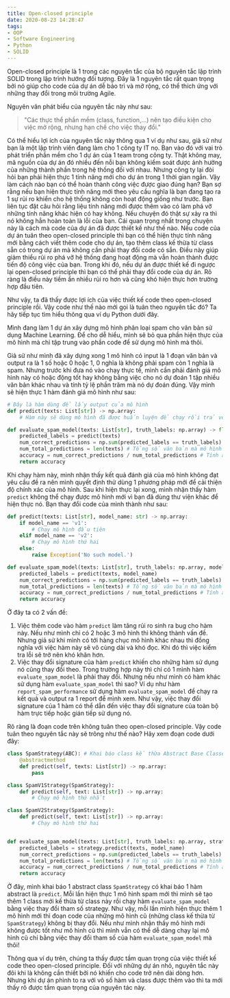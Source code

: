 ```yaml
---
title: Open-closed principle
date: 2020-08-23 14:28:47
tags:
- OOP
- Software Engineering
- Python
- SOLID
---
```


Open-closed principle là 1 trong các nguyên tắc của bộ nguyên tắc lập trình SOLID trong lập trình hướng đối tượng. Đây là 1 nguyên tắc rất quan trọng bởi nó giúp cho code của dự án dễ bảo trì và mở rộng, có thể thích ứng với những thay đổi trong môi trường Agile.

Nguyên văn phát biểu của nguyên tắc này như sau:

> "Các thực thể phần mềm (class, function,...) nên tạo điều kiện cho việc mở rộng, nhưng hạn chế cho việc thay đổi."

Có thể hiểu lợi ích của nguyên tắc này thông qua 1 ví dụ như sau, giả sử như bạn là một lập trình viên đang làm cho 1 công ty IT nọ. Bạn vào đó với vai trò phát triển phần mềm cho 1 dự án của 1 team trong công ty. Thật không may, mã nguồn của dự án đó nhiều đến nỗi bạn không kiểm soát được ảnh hưởng của những thành phần trong hệ thống đối với nhau. Nhưng công ty lại đòi hỏi bạn phải hiện thực 1 tính năng mới cho dự án trong 1 thời gian ngắn. Vậy làm cách nào bạn có thể hoàn thành công việc được giao đúng hạn? Bạn sợ rằng nếu bạn hiện thực tính năng mới theo yêu cầu nghĩa là bạn đang tạo ra 1 sự rủi ro khiển cho hệ thống không còn hoạt động giống như trước. Bạn liên tục đặt câu hỏi rằng liệu tính năng mới được thêm vào có làm phá vỡ những tính năng khác hiện có hay không. Nếu chuyện đó thật sự xảy ra thì nó không hẳn hoàn toàn là lỗi của bạn. Cái quan trọng nhất trong chuyện này là cách mà code của dự án đã được thiết kế như thế nào. Nếu code của dự án tuân theo open-closed principle thì bạn có thể hiện thực tính năng mới bằng cách viết thêm code cho dự án, tạo thêm class kế thừa từ class sẵn có trong dự án mà không cần phải thay đổi code có sẵn. Điều này giúp giảm thiểu rủi ro phá vỡ hệ thống đang hoạt động mà vẫn hoàn thành được tiến độ công việc của bạn. Trong khi đó, nếu dự án được thiết kế đi ngược lại open-closed principle thì bạn có thể phải thay đổi code của dự án. Rõ ràng là điều này tiềm ẩn nhiều rủi ro hơn và cũng khó hiện thực hơn trường hợp đầu tiên.

Như vậy, ta đã thấy được lợi ích của việc thiết kế code theo open-closed principle rồi. Vậy code như thế nào mới gọi là tuân theo nguyên tắc đó? Ta hãy tiếp tục tìm hiểu thông qua ví dụ Python dưới đây.

Mình đang làm 1 dự án xây dựng mô hình phân loại spam cho văn bản sử dụng Machine Learning. Để cho dễ hiểu, mình sẽ bỏ qua phần hiện thực của mô hình mà chỉ tập trung vào phần code để sử dụng mô hình mà thôi.

Giả sử như mình đã xây dựng xong 1 mô hình có input là 1 đoạn văn bản và output ra là 1 số hoặc 0 hoặc 1, 0 nghĩa là không phải spam còn 1 nghĩa là spam. Nhưng trước khi đưa nó vào chạy thực tế, mình cần phải đánh giá mô hình này có hoặc động tốt hay không bằng việc cho nó dự đoán 1 tập nhiều văn bản khác nhau và tính tỷ lệ phần trăm mà nó dự đoán đúng. Vậy mình sẽ hiện thực 1 hàm đánh giá mô hình như sau:

``` python
# Đây là hàm dùng để lấy output của mô hình
def predict(texts: List[str]) -> np.array:
    # Hàm này sẽ dùng mô hình đã được huấn luyện để chạy rồi trả về kết quả của mô hình

def evaluate_spam_model(texts: List[str], truth_labels: np.array) -> float:
    predicted_labels = predict(texts)
    num_correct_predictions = np.sum(predicted_labels == truth_labels) # Tính số lần mà mô hình dự đoán đúng
    num_total_predictions = len(texts) # Tổng số văn bản mà mô hình dự đoán.
    accuracy = num_correct_predictions / num_total_predictions # Tính accuracy của mô hình
    return accuracy
```

Khi chạy hàm này, mình nhận thấy kết quả đánh giá của mô hình không đạt yêu cầu đề ra nên mình quyết định thử dùng 1 phương pháp mới để cải thiện độ chính xác của mô hình. Sau khi hiện thực lại xong, mình nhận thấy hàm `predict` không thể chạy được mô hình mới vì bạn đã dùng thư viện khác để hiện thực nó. Bạn thay đổi code của mình thành như sau:

``` python
def predict(texts: List[str], model_name: str) -> np.array:
    if model_name == 'v1':
        # Chạy mô hình đầu tiên
    elif model_name == 'v2':
        # Chạy mô hình thứ hai
    else:
        raise Exception('No such model.')

def evaluate_spam_model(texts: List[str], truth_labels: np.array, model_name: str) -> float:
    predicted_labels = predict(texts, model_name)
    num_correct_predictions = np.sum(predicted_labels == truth_labels) # Tính số lần mà mô hình dự đoán đúng
    num_total_predictions = len(texts) # Tổng số văn bản mà mô hình dự đoán.
    accuracy = num_correct_predictions / num_total_predictions # Tính accuracy của mô hình
    return accuracy
```

Ở đây ta có 2 vấn đề:
1. Việc thêm code vào hàm `predict` làm tăng rủi ro sinh ra bug cho hàm này. Nếu như mình chỉ có 2 hoặc 3 mô hình thì không thành vấn đề. Nhưng giả sử khi mình có tới hàng chục mô hình khác nhau thì đồng nghĩa với việc hàm này sẽ vô cùng dài và khó đọc. Khi đó thì việc kiểm tra lỗi sẽ trở nên khó khăn hơn.
2. Việc thay đổi signature của hàm `predict` khiến cho những hàm sử dụng nó cũng thay đổi theo. Trong trường hợp này thì chỉ có 1 mình hàm `evaluate_spam_model` là phải thay đổi. Nhưng nếu như mình có hàm khác sử dụng hàm `evaluate_spam_model` thì sao? Ví dụ như hàm `report_spam_performance` sử dụng hàm `evaluate_spam_model` để chạy ra kết quả và output ra 1 report để mình xem. Như vậy, việc thay đổi signature của 1 hàm có thể dẫn đến việc thay đổi signature của toàn bộ hàm trực tiếp hoặc gián tiếp sử dụng nó.

Rõ ràng là đoạn code trên không tuân theo open-closed principle. Vậy code tuân theo nguyên tắc này sẽ trông như thế nào? Hãy xem đoạn code dưới đây:

``` python
class SpamStrategy(ABC): # Khai báo class kế thừa Abstract Base Classes. Link: https://docs.python.org/3/library/abc.html#abc.ABC
    @abstractmethod
    def predict(self, texts: List[str]) -> np.array:
        pass

class SpamV1Strategy(SpamStrategy):
    def predict(self, text: List[str]) -> np.array:
        # Chạy mô hình thứ nhất

class SpamV2Strategy(SpamStrategy):
    def predict(self, text: List[str]) -> np.array:
        # Chạy mô hình thứ hai


def evaluate_spam_model(texts: List[str], truth_labels: np.array, strategy: SpamStrategy):
    predicted_labels = strategy.predict(texts, model_name)
    num_correct_predictions = np.sum(predicted_labels == truth_labels) # Tính số lần mà mô hình dự đoán đúng
    num_total_predictions = len(texts) # Tổng số văn bản mà mô hình dự đoán.
    accuracy = num_correct_predictions / num_total_predictions # Tính accuracy của mô hình
    return accuracy
```

Ở đây, mình khai báo 1 abstract class `SpamStrategy` có khai báo 1 hàm abstract là `predict`. Mỗi lần hiện thực 1 mô hình spam mới thì mình sẽ tạo thêm 1 class mới kế thừa từ class này rồi chạy hàm `evaluate_spam_model` bằng việc thay đổi tham số strategy. Như vậy, mỗi lần mình hiện thực thêm 1 mô hình mới thì đoạn code của những mô hình cũ (những class kế thừa từ `SpamStrategy`) không bị thay đổi. Nếu như mình nhận thấy mô hình mới không được tốt như mô hình cũ thì mình vẫn có thể dễ dàng chạy lại mô hình cũ chỉ bằng việc thay đổi tham số của hàm `evaluate_spam_model` mà thôi!

Thông qua ví dụ trên, chúng ta thấy được tầm quan trọng của việc thiết kế code theo open-closed principle. Đối với những dự án nhỏ, nguyên tắc này đôi khi là không cần thiết bởi nó khiến cho code trở nên dài dòng hơn. Nhưng khi dự án phình to ra với vô số hàm và class được thêm vào thì ta mới thấy rõ được tầm quan trọng của nguyên tác này.